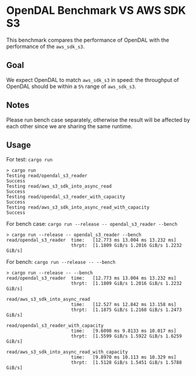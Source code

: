 # OpenDAL Benchmark VS AWS SDK S3

This benchmark compares the performance of OpenDAL with the performance of the `aws_sdk_s3`.

## Goal

We expect OpenDAL to match `aws_sdk_s3` in speed: the throughput of OpenDAL should be within a `5%` range of `aws_sdk_s3`.

## Notes

Please run bench case separately, otherwise the result will be affected by each other since we are sharing the same runtime.

## Usage

For test: `cargo run`

```shell
> cargo run
Testing read/opendal_s3_reader
Success
Testing read/aws_s3_sdk_into_async_read
Success
Testing read/opendal_s3_reader_with_capacity
Success
Testing read/aws_s3_sdk_into_async_read_with_capacity
Success
```

For bench case: `cargo run --release -- opendal_s3_reader --bench`

```shell
> cargo run --release -- opendal_s3_reader --bench
read/opendal_s3_reader  time:   [12.773 ms 13.004 ms 13.232 ms]
                        thrpt:  [1.1809 GiB/s 1.2016 GiB/s 1.2232 GiB/s]
```

For bench: `cargo run --release -- --bench`

```shell
> cargo run --release -- --bench
read/opendal_s3_reader  time:   [12.773 ms 13.004 ms 13.232 ms]
                        thrpt:  [1.1809 GiB/s 1.2016 GiB/s 1.2232 GiB/s]

read/aws_s3_sdk_into_async_read
                        time:   [12.527 ms 12.842 ms 13.158 ms]
                        thrpt:  [1.1875 GiB/s 1.2168 GiB/s 1.2473 GiB/s]

read/opendal_s3_reader_with_capacity
                        time:   [9.6098 ms 9.8133 ms 10.017 ms]
                        thrpt:  [1.5599 GiB/s 1.5922 GiB/s 1.6259 GiB/s]

read/aws_s3_sdk_into_async_read_with_capacity
                        time:   [9.8970 ms 10.113 ms 10.329 ms]
                        thrpt:  [1.5128 GiB/s 1.5451 GiB/s 1.5788 GiB/s]
```
